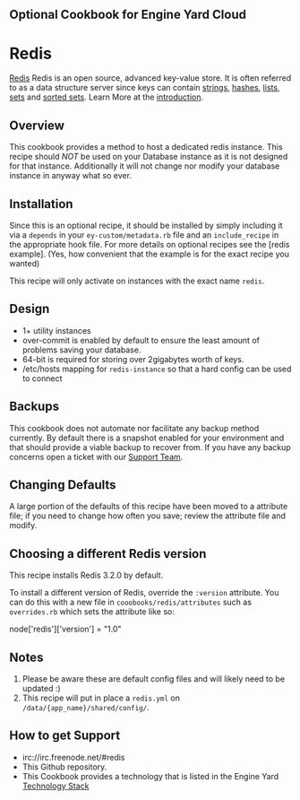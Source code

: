 ## Optional Cookbook for Engine Yard Cloud

# Redis

[Redis][1] Redis is an open source, advanced key-value store. It is often referred to as a data structure server since keys can contain [strings][7], [hashes][6], [lists][5], [sets][4] and [sorted sets][3].  Learn More at the [introduction][7].

## Overview

This cookbook provides a method to host a dedicated redis instance.  This recipe should *NOT* be used on your Database instance as it is not designed for that instance.  Additionally it will not change nor modify your database instance in anyway what so ever.

## Installation

Since this is an optional recipe, it should be installed by simply including it via a `depends` in your `ey-custom/metadata.rb` file and an `include_recipe` in the appropriate hook file. For more details on optional recipes see the [redis example]. (Yes, how convenient that the example is for the exact recipe you wanted)

This recipe will only activate on instances with the exact name `redis`.

## Design

* 1+ utility instances
* over-commit is enabled by default to ensure the least amount of problems saving your database.
* 64-bit is required for storing over 2gigabytes worth of keys.
* /etc/hosts mapping for `redis-instance` so that a hard config can be used to connect

## Backups

This cookbook does not automate nor facilitate any backup method currently.  By default there is a snapshot enabled for your environment and that should provide a viable backup to recover from.  If you have any backup concerns open a ticket with our [Support Team][9].


## Changing Defaults

A large portion of the defaults of this recipe have been moved to a attribute file; if you need to change how often you save; review the attribute file and modify.

## Choosing a different Redis version

This recipe installs Redis 3.2.0 by default.

To install a different version of Redis, override the `:version` attribute. You can do this with a new file in `cooobooks/redis/attributes` such as `overrides.rb` which sets the attribute like so:

  node['redis']['version'] = "1.0"

## Notes

1. Please be aware these are default config files and will likely need to be updated :)
2. This recipe will put in place a `redis.yml` on `/data/{app_name}/shared/config/`.

## How to get Support

* irc://irc.freenode.net/#redis
* This Github repository.
* This Cookbook provides a technology that is listed in the Engine Yard [Technology Stack][2]

[1]: http://redis.io/
[2]: http://www.engineyard.com/products/technology/stack
[3]: http://redis.io/topics/data-types#sorted-sets
[4]: http://redis.io/topics/data-types#sets
[5]: http://redis.io/topics/data-types#lists
[6]: http://redis.io/topics/data-types#hashes
[7]: http://redis.io/topics/data-types#strings
[8]: http://redis.io/topics/introduction
[9]: https://support.cloud.engineyard.com
